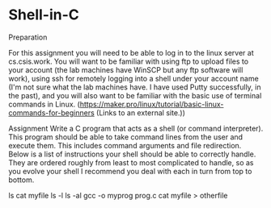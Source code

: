# Shell-in-C
Preparation

For this assignment you will need to be able to log in to the linux server at cs.csis.work.  You will want to be familiar with using ftp to upload files
to your account (the lab machines have WinSCP but any ftp software will work), using ssh for remotely logging into a shell under your account name (I'm not
sure what the lab machines have.  I have used Putty successfully, in the past), and you will also want to be familiar with the basic use of terminal commands
in Linux.  (https://maker.pro/linux/tutorial/basic-linux-commands-for-beginners (Links to an external site.))

Assignment
Write a C program that acts as a shell (or command interpreter).  This program should be able to take command lines from the user and execute them.  This includes 
command arguments and file redirection.  Below is a list of instructions your shell should be able to correctly handle.  They are ordered roughly from least to most
complicated to handle, so as you evolve your shell I recommend you deal with each in turn from top to bottom. 

ls
cat myfile
ls -l
ls -al
gcc -o myprog prog.c
cat myfile > otherfile
